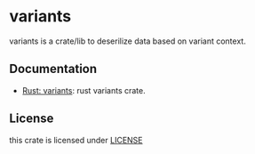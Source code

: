 # variants

variants is a crate/lib to deserilize data based on variant context.

## Documentation
  * [Rust: variants](./rust/README.md): rust variants crate.

## License

this crate is licensed under [LICENSE](./LICENSE-MIT)